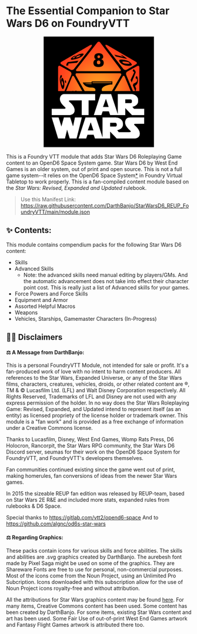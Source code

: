 # The Essential Companion to Star Wars D6 on FoundryVTT

<p align="center"><img src="/art/SWFVTT.png" alt="DarthBanjo's Cool Foundry and Star Wars Logo" width="300"/></p>

This is a Foundry VTT module that adds Star Wars D6 Roleplaying Game content to an OpenD6 Space System game. Star Wars D6 by West End Games is an older system, out of print and open source.  This is not a full game system--it relies on the OpenD6 Space System[\*](https://github.com/DarthBanjo/StarWarsD6_REUP_FoundryVTT/blob/main/starwarsconfigchecklist.md) in Foundry Virtual Tabletop to work properly. This is a fan-compiled content module based on the *Star Wars: Revised, Expanded and Updated* rulebook.

> Use this Manifest Link: https://raw.githubusercontent.com/DarthBanjo/StarWarsD6_REUP_FoundryVTT/main/module.json

## ✨ Contents:
This module contains compendium packs for the following Star Wars D6 content:
- Skills
- Advanced Skills 
  -   Note: the advanced skills need manual editing by players/GMs. And the automatic advancement does not take into effect their character point cost. This is really just a list of Advanced skills for your games.
- Force Powers and Force Skills 
- Equipment and Armor
- Assorted Helpful Macros 
- Weapons
- Vehicles, Starships, Gamemaster Characters (In-Progress)

## 👨‍⚖️ Disclaimers
#### ⚖️ A Message from DarthBanjo: 
This is a personal FoundryVTT Module, not intended for sale or profit. It's a fan-produced work of love with no intent to harm content producers. All references to the Star Wars, Expanded Universe, or any of the Star Wars films, characters, creatures, vehicles, droids, or other related content are ®, TM & © Lucasfilm Ltd. (LFL) and Walt Disney Corporation respectively. All Rights Reserved, Trademarks of LFL and Disney are not used with any express permission of the holder. In no way does the Star Wars Roleplaying Game: Revised, Expanded, and Updated intend to represent itself (as an entity) as licensed propriety of the license holder or trademark owner. This module is a "fan work" and is provided as a free exchange of information under a Creative Commons license.

Thanks to Lucasfilm, Disney, West End Games, Womp Rats Press, D6 Holocron, Rancorpit, the Star Wars RPG community, the Star Wars D6 Discord server, seumas for their work on the OpenD6 Space System for FoundryVTT, and FoundryVTT's developers themselves. 

Fan communities continued existing since the game went out of print, making homerules, fan conversions of ideas from the newer Star Wars games.

In 2015 the sizeable REUP fan edition was released by REUP-team, based on Star Wars 2E R&E and included more stats, expanded rules from rulebooks & D6 Space.

Special thanks to https://gitlab.com/vtt2/opend6-space
And to https://github.com/algnc/od6s-star-wars 

#### ⚖️ Regarding Graphics:
These packs contain icons for various skills and force abilities. The skills and abilities are .svg graphics created by DarthBanjo. The aurebesh font made by Pixel Saga might be used on some of the graphics. They are Shareware Fonts are free to use for personal, non-commercial purposes. Most of the icons come from the Noun Project, using an Unlimited Pro Subcription. Icons downloaded with this subscription allow for the use of Noun Project icons royalty-free and without attribution. 

All the attributions for Star Wars graphics content may be found [here](https://github.com/DarthBanjo/StarWarsD6_REUP_FoundryVTT/blob/main/attributions.md). For many items, Creative Commons content has been used. Some content has been created by DarthBanjo. For some items, existing Star Wars content and art has been used. Some Fair Use of out-of-print West End Games artwork and Fantasy Flight Games artwork is attributed there too.
